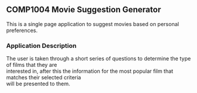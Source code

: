 ## COMP1004 Movie Suggestion Generator
This is a single page application to suggest movies based on personal preferences.

### Application Description
The user is taken through a short series of questions to determine the type of films that they are <br>
interested in, after this the information for the most popular film that matches their selected criteria <br>
will be presented to them.
